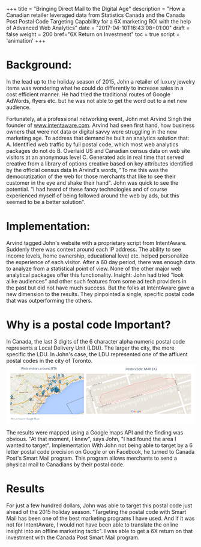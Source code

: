 +++
title = "Bringing Direct Mail to the Digital Age"
description = "How a Canadian retailer leveraged data from Statistics Canada and the Canada Post Postal Code Targeting Capability for a 6X marketing ROI with the help of Advanced Web Analytics"
date = "2017-04-10T16:43:08+01:00"
draft = false
weight = 200
bref="6X Return on Investment"
toc = true
script = 'animation'
+++
# Background:
In the lead up to the holiday season of 2015, John a retailer of luxury jewelry items was wondering what he could do differently to increase sales in a cost efficient manner. He had tried the traditional routes of Google AdWords, flyers etc. but he was not able to get the word out to a net new audience.

Fortunately, at a professional networking event, John met Arvind Singh the founder of www.intentaware.com.  Arvind had seen first hand, how business owners that were not data or digital savvy were struggling in the new marketing age. To address that demand he built an analytics solution that:
A.	Identified web traffic by full postal code, which most web analytics packages do not do
B.	Overlaid US and Canadian census data on web site visitors at an anonymous level
C.	Generated ads in real time that served creative from a  library of options creative based on key attributes identified by the official census data
In Arvind's words, "To me this was the democratization of the web for those merchants that like to see their customer in the eye and shake their hand". John was quick to see the potential. "I had heard of these fancy technologies and of course experienced myself of being followed around the web by ads, but this seemed to be a better solution".
# Implementation:
Arvind tagged John's website with a proprietary script from IntentAware. Suddenly there was context around each IP address. The ability to see income levels, home ownership, educational level etc. helped personalize the experience of each visitor. After a 60 day period, there was enough data to analyze from a statistical point of view. None of the other major web analytical packages offer this functionality.
Insight:
John had tried "look alike audiences" and other such features from some ad tech providers in the past but did not have much success.  But the folks at IntentAware gave a new dimension to the results. They pinpointed a single, specific postal code that was outperforming the others.

# Why is a postal code Important?
In Canada, the last 3 digits of the 6 character alpha numeric postal code represents a Local Delivery Unit (LDU). The larger the city, the more specific the LDU. In John's case, the LDU represented one of the affluent postal codes in the city of Toronto.
![postal code targeting](https://github.com/vinpatel/intentaware/blob/master/static/direct_mail.png?raw=true)

The results were mapped using a Google maps API and the finding was obvious.  "At that moment, I knew", says John, "I had found the area I wanted to target".
Implementation
With John not being able to target by a 6 letter postal code precision on Google or on Facebook, he turned to Canada Post's Smart Mail program. This program allows merchants to send a physical mail to Canadians by their postal code.

# Results
For just a few hundred dollars, John was able to target this postal code just ahead of the 2015 holiday season. "Targeting the postal code with Smart Mail has been one of the best marketing programs I have used. And if it was not for IntentAware, I would not have been able to translate the online insight into an offline marketing tactic".  I was able to get a 6X return on that investment with the Canada Post Smart Mail program.
